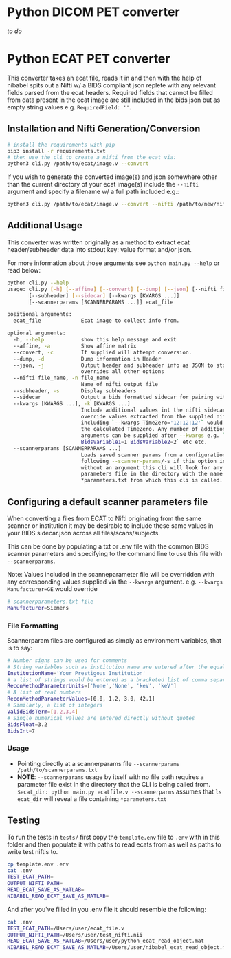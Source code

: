 # Python DICOM PET converter

_to do_

# Python ECAT PET converter

This converter takes an ecat file, reads it in and then with the help of nibabel spits out a Nifti w/ a BIDS compliant
json replete with any relevant fields parsed from the ecat headers. Required fields that cannot be filled from data
present in the ecat image are still included in the bids json but as empty string values e.g. `RequiredField: ''`.

## Installation and Nifti Generation/Conversion

```bash
# install the requirements with pip
pip3 install -r requirements.txt
# then use the cli to create a nifti from the ecat via:
python3 cli.py /path/to/ecat/image.v --convert
```

If you wish to generate the converted image(s) and json somewhere other than the current directory of your ecat image(s)
include the `--nifti` argument and specify a filename w/ a full path included e.g.:

```bash
python3 cli.py /path/to/ecat/image.v --convert --nifti /path/to/new/nifti
```

## Additional Usage

This converter was written originally as a method to extract ecat header/subheader data into stdout key: value format
and/or json.

For more information about those arguments see `python main.py --help` or read below:

```bash
python cli.py --help
usage: cli.py [-h] [--affine] [--convert] [--dump] [--json] [--nifti file_name]
       [--subheader] [--sidecar] [--kwargs [KWARGS ...]]
       [--scannerparams [SCANNERPARAMS ...]] ecat_file

positional arguments:
  ecat_file             Ecat image to collect info from.

optional arguments:
  -h, --help            show this help message and exit
  --affine, -a          Show affine matrix
  --convert, -c         If supplied will attempt conversion.
  --dump, -d            Dump information in Header
  --json, -j            Output header and subheader info as JSON to stdout,
                        overrides all other options
  --nifti file_name, -n file_name
                        Name of nifti output file
  --subheader, -s       Display subheaders
  --sidecar             Output a bids formatted sidecar for pairing witha nifti.
  --kwargs [KWARGS ...], -k [KWARGS ...]
                        Include additional values int the nifti sidecar json or
                        override values extracted from the supplied nifti. e.g.
                        including `--kwargs TimeZero='12:12:12'` would override
                        the calculated TimeZero. Any number of additional
                        arguments can be supplied after --kwargs e.g. `--kwargs
                        BidsVariable1=1 BidsVariable2=2` etc etc.
  --scannerparams [SCANNERPARAMS ...]
                        Loads saved scanner params from a configuration file
                        following --scanner-params/-s if this option is used
                        without an argument this cli will look for any scanner
                        parameters file in the directory with the name
                        *parameters.txt from which this cli is called.
```

## Configuring a default scanner parameters file

When converting a files from ECAT to Nifti originating from the same scanner or institution it
may be desirable to include these same values in your BIDS sidecar.json across all files/scans/subjects.

This can be done by populating a txt or .env file with the common BIDS scanner parameters and
specifying to the command line to use this file with `--scannerparams`.

Note: Values included in the scanneparameter file will be overridden with any corresponding
values supplied via the `--kwargs` argument. e.g. `--kwargs Manufacturer=GE` would override

```bash
# scannerparameters.txt file
Manufacturer=Siemens
```

### File Formatting

Scannerparam files are configured as simply as environment variables, that is to say:
```bash
# Number signs can be used for comments
# String variables such as institution name are entered after the equals sign
InstitutionName='Your Prestigous Institution'
# a list of strings would be entered as a bracketed list of comma separated quoted strings
ReconMethodParameterUnits=['None','None', 'keV', 'keV']
# A list of real numbers
ReconMethodParameterValues=[0.0, 1.2, 3.0, 42.1]
# Similarly, a list of integers
ValidBidsTerm=[1,2,3,4]
# Single numerical values are entered directly without quotes
BidsFloat=3.2
BidsInt=7

```

### Usage

- Pointing directly at a scannerparams file `--scannerparams /path/to/scannerparams.txt`
- **NOTE**: `--scannerparams` usage by itself with no file path requires a parameter file exist in the directory
that the CLI is being called from. `$ecat_dir: python main.py ecatfile.v --scannerparms` assumes that `ls ecat_dir` will
reveal a file containing `*parameters.txt`

## Testing

To run the tests in `tests/` first copy the `template.env` file to `.env` with in this folder and then populate it with
paths to read ecats from as well as paths to write test niftis to.

```bash
cp template.env .env
cat .env
TEST_ECAT_PATH=
OUTPUT_NIFTI_PATH=
READ_ECAT_SAVE_AS_MATLAB=
NIBABEL_READ_ECAT_SAVE_AS_MATLAB=
```

And after you've filled in you .env file it should resemble the following:

```bash
cat .env
TEST_ECAT_PATH=/Users/user/ecat_file.v
OUTPUT_NIFTI_PATH=/Users/user/test_nifti.nii
READ_ECAT_SAVE_AS_MATLAB=/Users/user/python_ecat_read_object.mat
NIBABEL_READ_ECAT_SAVE_AS_MATLAB=/Users/user/nibabel_ecat_read_object.mat
```
